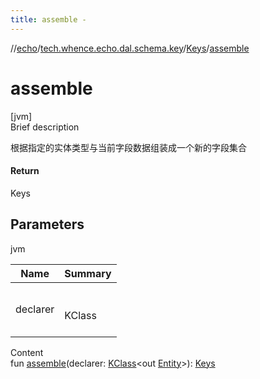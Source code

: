 ```yaml
---
title: assemble -
---
```

//[echo](../../index.md)/[tech.whence.echo.dal.schema.key](../index.md)/[Keys](index.md)/[assemble](assemble.md)



# assemble  
[jvm]  
Brief description  


根据指定的实体类型与当前字段数据组装成一个新的字段集合



#### Return  


Keys



## Parameters  
  
jvm  
  
|  Name|  Summary| 
|---|---|
| declarer| <br><br>KClass<out Serializable><br><br>
  
  
Content  
fun [assemble](assemble.md)(declarer: [KClass](https://kotlinlang.org/api/latest/jvm/stdlib/kotlin.reflect/-k-class/index.html)<out [Entity](../../tech.whence.echo.dal.entity/-entity/index.md)>): [Keys](index.md)  



